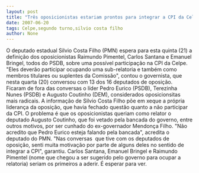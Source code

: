 ```yaml
---
layout: post
title: "Três oposicionistas estariam prontos para integrar a CPI da Celpe, segundo Silvio Costa Filho"
date: 2007-06-20
tags: Celpe,segundo turno,silvio costa filho
author: None
---
```

O deputado estadual Silvio Costa Filho (PMN) espera para esta quinta (21) a defini&ccedil;&atilde;o dos&nbsp;oposicionistas Raimundo Pimentel, Carlos Santana e Emanuel Bringel, todos do PSDB, sobre uma poss&iacute;vel participa&ccedil;&atilde;o na CPI da Celpe.
&quot;Eles dever&atilde;o participar ocupando uma sub-relatoria e tamb&eacute;m como membros titulares ou suplentes da Comiss&atilde;o&quot;, contou o governista, que nesta quarta (20)&nbsp;conversou com 13 dos 16&nbsp;deputados de oposi&ccedil;&atilde;o. Ficaram de fora das conversas o l&iacute;der Pedro Eurico (PSDB), Terezinha Nunes (PSDB) e Augusto Coutinho (DEM), considerados oposicionsitas mais radicais.
A informa&ccedil;&atilde;o de Silvio Costa Filho p&otilde;e em xeque&nbsp;a pr&oacute;pria lideran&ccedil;a da oposi&ccedil;&atilde;o, que havia fechado quest&atilde;o quanto a n&atilde;o participar&nbsp; da CPI.&nbsp;O problema &eacute; que os oposicionistas queriam como relator o deputado Augusto Coutinho, que foi vetado pela bancada do governo, entre outros motivos, por ser cunhado do ex-governador Mendon&ccedil;a Filho.
&quot;N&atilde;o acredito que Pedro Eurico esteja falando pela bancada&quot;, acredita o deputado do PMN. &quot;Nas conversas &nbsp;que tive com os deputados de oposi&ccedil;&atilde;o,&nbsp;senti muita motiva&ccedil;&atilde;o por parte de alguns deles no sentido de integrar a CPI&quot;, garantiu. Carlos Santana, Emanuel Bringel e Raimundo Pimentel (nome que chegou a ser sugerido pelo governo para ocupar a relatoria) seriam os primeiros a aderir.
&Eacute; esperar para ver.&nbsp;&nbsp;&nbsp; 